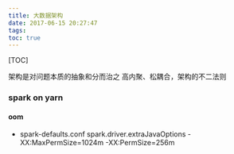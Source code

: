 ```yaml
---
title: 大数据架构
date: 2017-06-15 20:27:47
tags:
toc: true
---
```


[TOC]


架构是对问题本质的抽象和分而治之
高内聚、松耦合，架构的不二法则









### spark on yarn 
#### oom
- spark-defaults.conf
spark.driver.extraJavaOptions           -XX:MaxPermSize=1024m -XX:PermSize=256m